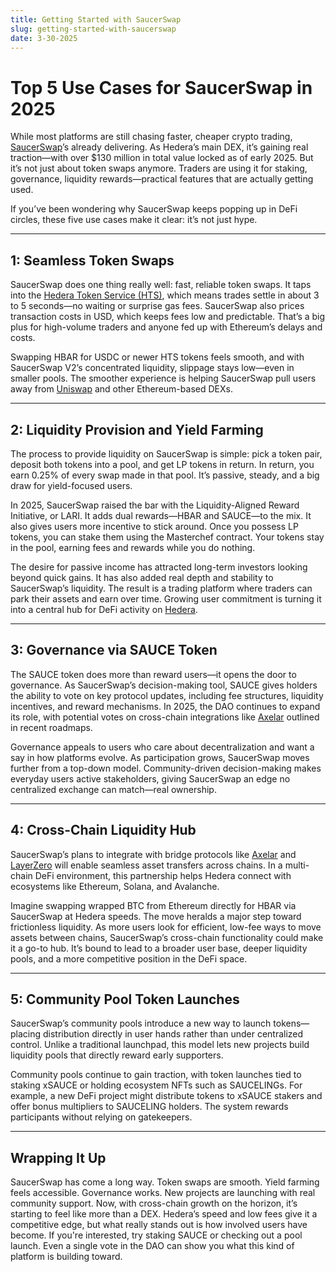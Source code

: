 ```yaml
---
title: Getting Started with SaucerSwap
slug: getting-started-with-saucerswap
date: 3-30-2025
---
```


# Top 5 Use Cases for SaucerSwap in 2025

While most platforms are still chasing faster, cheaper crypto trading, [SaucerSwap](https://www.saucerswap.finance/)’s already delivering. As Hedera’s main DEX, it’s gaining real traction—with over $130 million in total value locked as of early 2025. But it’s not just about token swaps anymore. Traders are using it for staking, governance, liquidity rewards—practical features that are actually getting used.

If you’ve been wondering why SaucerSwap keeps popping up in DeFi circles, these five use cases make it clear: it’s not just hype.

---

## 1: Seamless Token Swaps

SaucerSwap does one thing really well: fast, reliable token swaps. It taps into the [Hedera Token Service (HTS)](https://hedera.com/token-service), which means trades settle in about 3 to 5 seconds—no waiting or surprise gas fees. SaucerSwap also prices transaction costs in USD, which keeps fees low and predictable. That’s a big plus for high-volume traders and anyone fed up with Ethereum’s delays and costs.

Swapping HBAR for USDC or newer HTS tokens feels smooth, and with SaucerSwap V2’s concentrated liquidity, slippage stays low—even in smaller pools. The smoother experience is helping SaucerSwap pull users away from [Uniswap](https://uniswap.org/) and other Ethereum-based DEXs.

---

## 2: Liquidity Provision and Yield Farming

The process to provide liquidity on SaucerSwap is simple: pick a token pair, deposit both tokens into a pool, and get LP tokens in return. In return, you earn 0.25% of every swap made in that pool. It’s passive, steady, and a big draw for yield-focused users.

In 2025, SaucerSwap raised the bar with the Liquidity-Aligned Reward Initiative, or LARI. It adds dual rewards—HBAR and SAUCE—to the mix. It also gives users more incentive to stick around. Once you possess LP tokens, you can stake them using the Masterchef contract. Your tokens stay in the pool, earning fees and rewards while you do nothing.

The desire for passive income has attracted long-term investors looking beyond quick gains. It has also added real depth and stability to SaucerSwap’s liquidity. The result is a trading platform where traders can park their assets and earn over time. Growing user commitment is turning it into a central hub for DeFi activity on [Hedera](https://hedera.com/).

---

## 3: Governance via SAUCE Token

The SAUCE token does more than reward users—it opens the door to governance. As SaucerSwap’s decision-making tool, SAUCE gives holders the ability to vote on key protocol updates, including fee structures, liquidity incentives, and reward mechanisms. In 2025, the DAO continues to expand its role, with potential votes on cross-chain integrations like [Axelar](https://axelar.network/) outlined in recent roadmaps.

Governance appeals to users who care about decentralization and want a say in how platforms evolve. As participation grows, SaucerSwap moves further from a top-down model. Community-driven decision-making makes everyday users active stakeholders, giving SaucerSwap an edge no centralized exchange can match—real ownership.

---

## 4: Cross-Chain Liquidity Hub

SaucerSwap’s plans to integrate with bridge protocols like [Axelar](https://axelar.network/) and [LayerZero](https://layerzero.network/) will enable seamless asset transfers across chains. In a multi-chain DeFi environment, this partnership helps Hedera connect with ecosystems like Ethereum, Solana, and Avalanche.

Imagine swapping wrapped BTC from Ethereum directly for HBAR via SaucerSwap at Hedera speeds. The move heralds a major step toward frictionless liquidity. As more users look for efficient, low-fee ways to move assets between chains, SaucerSwap’s cross-chain functionality could make it a go-to hub. It’s bound to lead to a broader user base, deeper liquidity pools, and a more competitive position in the DeFi space.

---

## 5: Community Pool Token Launches

SaucerSwap’s community pools introduce a new way to launch tokens—placing distribution directly in user hands rather than under centralized control. Unlike a traditional launchpad, this model lets new projects build liquidity pools that directly reward early supporters.

Community pools continue to gain traction, with token launches tied to staking xSAUCE or holding ecosystem NFTs such as SAUCELINGs. For example, a new DeFi project might distribute tokens to xSAUCE stakers and offer bonus multipliers to SAUCELING holders. The system rewards participants without relying on gatekeepers.

---

## Wrapping It Up

SaucerSwap has come a long way. Token swaps are smooth. Yield farming feels accessible. Governance works. New projects are launching with real community support. Now, with cross-chain growth on the horizon, it’s starting to feel like more than a DEX. Hedera’s speed and low fees give it a competitive edge, but what really stands out is how involved users have become. If you're interested, try staking SAUCE or checking out a pool launch. Even a single vote in the DAO can show you what this kind of platform is building toward.
